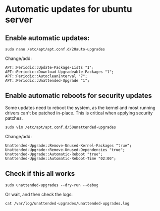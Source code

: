 # Automatic updates for ubuntu server

## Enable automatic updates:

`sudo nano /etc/apt/apt.conf.d/20auto-upgrades`

Change/add:

```
APT::Periodic::Update-Package-Lists "1";
APT::Periodic::Download-Upgradeable-Packages "1";
APT::Periodic::AutocleanInterval "7";
APT::Periodic::Unattended-Upgrade "1";
```

## Enable automatic reboots for security updates

Some updates need to reboot the system, as the kernel and most running drivers can't be patched in-place.
This is critical when applying security patches.

`sudo vim /etc/apt/apt.conf.d/50unattended-upgrades`

Change/add:

```
Unattended-Upgrade::Remove-Unused-Kernel-Packages "true";
Unattended-Upgrade::Remove-Unused-Dependencies "true";
Unattended-Upgrade::Automatic-Reboot "true";
Unattended-Upgrade::Automatic-Reboot-Time "02:00";
```

## Check if this all works

`sudo unattended-upgrades --dry-run --debug`

Or wait, and then check the logs:

`cat /var/log/unattended-upgrades/unattended-upgrades.log`




